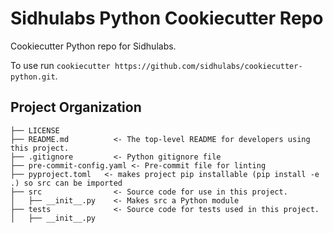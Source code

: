 # Sidhulabs Python Cookiecutter Repo

Cookiecutter Python repo for Sidhulabs.

To use run `cookiecutter https://github.com/sidhulabs/cookiecutter-python.git`.

Project Organization
------------

    ├── LICENSE
    ├── README.md          <- The top-level README for developers using this project.
    ├── .gitignore         <- Python gitignore file
    ├── pre-commit-config.yaml <- Pre-commit file for linting
    ├── pyproject.toml   <- makes project pip installable (pip install -e .) so src can be imported
    ├── src                <- Source code for use in this project.
    │   ├── __init__.py    <- Makes src a Python module
    ├── tests              <- Source code for tests used in this project.
    │   ├── __init__.py
